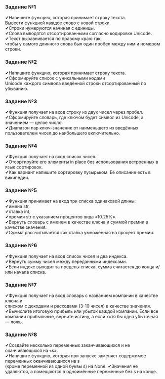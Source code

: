 ### Задание №1
✔Напишите функцию, которая принимает строку текста.  
Вывести функцией каждое слово с новой строки.  
✔Строки нумеруются начиная с единицы.  
✔Слова выводятся отсортированными согласно кодировке Unicode.  
✔Текст выравнивается по правому краю так,  
чтобы у самого длинного слова был один пробел между ним и номером строки.

### Задание №2 
✔Напишите функцию, которая принимает строку текста.  
✔Сформируйте список с уникальными кодами  
Unicode каждого символа введённой строки отсортированный по убыванию.

### Задание №3 
✔Функция получает на вход строку из двух чисел через пробел.  
✔Сформируйте словарь, где ключом будет символ из Unicode, а значением — целое число.  
✔Диапазон пар ключ-значение от наименьшего из введённых пользователем чисел 
до наибольшего включительно.

### Задание №4 
✔Функция получает на вход список чисел.  
✔Отсортируйте его элементы in place без использования встроенных в язык сортировок.  
✔Как вариант напишите сортировку пузырьком. Её описание есть в википедии.

### Задание №5 
✔Функция принимает на вход три списка одинаковой длины:  
✔имена str,  
✔ставка int,  
✔премия str с указанием процентов вида «10.25%».   
✔Вернуть словарь с именем в качестве ключа и суммой премии в качестве значения.  
✔Сумма рассчитывается как ставка умноженная на процент премии. 

### Задание №6  
✔Функция получает на вход список чисел и два индекса.  
✔Вернуть сумму чисел между переданными индексами.  
✔Если индекс выходит за пределы списка, сумма считается до конца и/или начала списка. 

### Задание №7 
✔Функция получает на вход словарь с названием компании в качестве ключа и  
списком с доходами и расходами (3-10 чисел) в качестве значения.  
✔Вычислите итоговую прибыль или убыток каждой компании. 
Если все компании прибыльные, верните истину, а если хотя бы одна убыточная — ложь.  

### Задание №8 
✔Создайте несколько переменных заканчивающихся и не оканчивающихся на «s».  
✔Напишите функцию, которая при запуске заменяет содержимое переменных оканчивающихся на s  
(кроме переменной из одной буквы s) на None. 
✔Значения не удаляются, а помещаются в одноимённые переменные без s на конце.